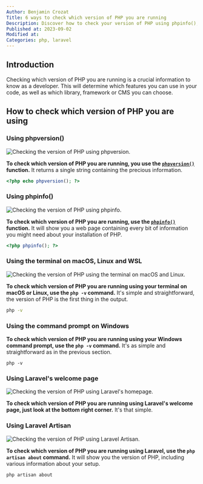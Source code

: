 ```yaml
---
Author: Benjamin Crozat
Title: 6 ways to check which version of PHP you are running
Description: Discover how to check your version of PHP using phpinfo(), your terminal, Laravel's welcome page, or a Laravel Artisan command.
Published at: 2023-09-02
Modified at: 
Categories: php, laravel
---
```


## Introduction

Checking which version of PHP you are running is a crucial information to know as a developer. This will determine which features you can use in your code, as well as which library, framework or CMS you can choose.

## How to check which version of PHP you are using

### Using phpversion()

![Checking the version of PHP using phpversion.](https://life-long-bunny.fra1.digitaloceanspaces.com/media-library/production/170/conversions/CleanShot_2023-09-02_at_16.49.10_2x_z0shyv-medium.jpg)

**To check which version of PHP you are running, you use the [`phpversion()`](https://www.php.net/phpversion) function.** It returns a single string containing the precious information.

```php
<?php echo phpversion(); ?>
```

### Using phpinfo()

![Checking the version of PHP using phpinfo.](https://life-long-bunny.fra1.digitaloceanspaces.com/media-library/production/171/conversions/CleanShot_2023-09-02_at_16.17.14_2x_gkxt9j-medium.jpg)

**To check which version of PHP you are running, use the [`phpinfo()`](https://www.php.net/phpinfo) function.** It will show you a web page containing every bit of information you might need about your installation of PHP.

```php
<?php phpinfo(); ?>
```

### Using the terminal on macOS, Linux and WSL

![Checking the version of PHP using the terminal on macOS and Linux.](https://life-long-bunny.fra1.digitaloceanspaces.com/media-library/production/172/conversions/CleanShot_2023-09-02_at_16.20.15_2x_yobi06-medium.jpg)

**To check which version of PHP you are running using your terminal on macOS or Linux, use the `php -v` command.** It's simple and straightforward, the version of PHP is the first thing in the output.

```bash
php -v
```

### Using the command prompt on Windows

**To check which version of PHP you are running using your Windows command prompt, use the `php -v` command.** It's as simple and straightforward as in the previous section.

```batch
php -v
```

### Using Laravel's welcome page

![Checking the version of PHP using Laravel's homepage.](https://life-long-bunny.fra1.digitaloceanspaces.com/media-library/production/173/conversions/CleanShot_2023-09-02_at_16.13.39_2x_nz0b7t-medium.jpg)

**To check which version of PHP you are running using Laravel's welcome page, just look at the bottom right corner.** It's that simple.

### Using Laravel Artisan

![Checking the version of PHP using Laravel Artisan.](https://life-long-bunny.fra1.digitaloceanspaces.com/media-library/production/174/conversions/CleanShot_2023-09-02_at_16.14.00_2x_klstth-medium.jpg)

**To check which version of PHP you are running using Laravel, use the `php artisan about` command.** It will show you the version of PHP, including various information about your setup.

```bash
php artisan about
```